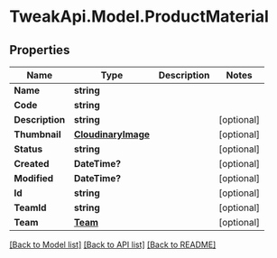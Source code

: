 # TweakApi.Model.ProductMaterial
## Properties

Name | Type | Description | Notes
------------ | ------------- | ------------- | -------------
**Name** | **string** |  | 
**Code** | **string** |  | 
**Description** | **string** |  | [optional] 
**Thumbnail** | [**CloudinaryImage**](CloudinaryImage.md) |  | [optional] 
**Status** | **string** |  | [optional] 
**Created** | **DateTime?** |  | [optional] 
**Modified** | **DateTime?** |  | [optional] 
**Id** | **string** |  | [optional] 
**TeamId** | **string** |  | [optional] 
**Team** | [**Team**](Team.md) |  | [optional] 

[[Back to Model list]](../README.md#documentation-for-models) [[Back to API list]](../README.md#documentation-for-api-endpoints) [[Back to README]](../README.md)

